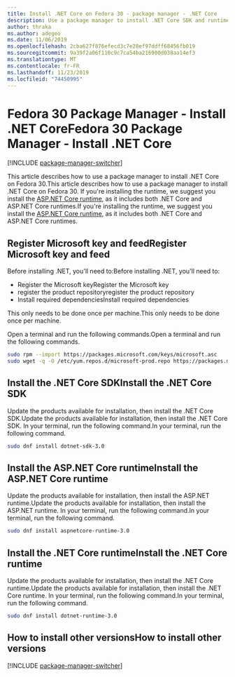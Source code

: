 ```yaml
---
title: Install .NET Core on Fedora 30 - package manager - .NET Core
description: Use a package manager to install .NET Core SDK and runtime on Fedora 30.
author: thraka
ms.author: adegeo
ms.date: 11/06/2019
ms.openlocfilehash: 2cba627f876efecd3c7e28ef97ddff68456fb019
ms.sourcegitcommit: 9a39f2a06f110c9c7ca54ba216900d038aa14ef3
ms.translationtype: MT
ms.contentlocale: fr-FR
ms.lasthandoff: 11/23/2019
ms.locfileid: "74450995"
---
```

# <a name="fedora-30-package-manager---install-net-core"></a><span data-ttu-id="22898-103">Fedora 30 Package Manager - Install .NET Core</span><span class="sxs-lookup"><span data-stu-id="22898-103">Fedora 30 Package Manager - Install .NET Core</span></span>

[!INCLUDE [package-manager-switcher](./includes/package-manager-switcher.md)]

<span data-ttu-id="22898-104">This article describes how to use a package manager to install .NET Core on Fedora 30.</span><span class="sxs-lookup"><span data-stu-id="22898-104">This article describes how to use a package manager to install .NET Core on Fedora 30.</span></span> <span data-ttu-id="22898-105">If you're installing the runtime, we suggest you install the [ASP.NET Core runtime](#install-the-aspnet-core-runtime), as it includes both .NET Core and ASP.NET Core runtimes.</span><span class="sxs-lookup"><span data-stu-id="22898-105">If you're installing the runtime, we suggest you install the [ASP.NET Core runtime](#install-the-aspnet-core-runtime), as it includes both .NET Core and ASP.NET Core runtimes.</span></span>

## <a name="register-microsoft-key-and-feed"></a><span data-ttu-id="22898-106">Register Microsoft key and feed</span><span class="sxs-lookup"><span data-stu-id="22898-106">Register Microsoft key and feed</span></span>

<span data-ttu-id="22898-107">Before installing .NET, you'll need to:</span><span class="sxs-lookup"><span data-stu-id="22898-107">Before installing .NET, you'll need to:</span></span>

- <span data-ttu-id="22898-108">Register the Microsoft key</span><span class="sxs-lookup"><span data-stu-id="22898-108">Register the Microsoft key</span></span>
- <span data-ttu-id="22898-109">register the product repository</span><span class="sxs-lookup"><span data-stu-id="22898-109">register the product repository</span></span>
- <span data-ttu-id="22898-110">Install required dependencies</span><span class="sxs-lookup"><span data-stu-id="22898-110">Install required dependencies</span></span>

<span data-ttu-id="22898-111">This only needs to be done once per machine.</span><span class="sxs-lookup"><span data-stu-id="22898-111">This only needs to be done once per machine.</span></span>

<span data-ttu-id="22898-112">Open a terminal and run the following commands.</span><span class="sxs-lookup"><span data-stu-id="22898-112">Open a terminal and run the following commands.</span></span>

```bash
sudo rpm --import https://packages.microsoft.com/keys/microsoft.asc
sudo wget -q -O /etc/yum.repos.d/microsoft-prod.repo https://packages.microsoft.com/config/fedora/30/prod.repo
```

## <a name="install-the-net-core-sdk"></a><span data-ttu-id="22898-113">Install the .NET Core SDK</span><span class="sxs-lookup"><span data-stu-id="22898-113">Install the .NET Core SDK</span></span>

<span data-ttu-id="22898-114">Update the products available for installation, then install the .NET Core SDK.</span><span class="sxs-lookup"><span data-stu-id="22898-114">Update the products available for installation, then install the .NET Core SDK.</span></span> <span data-ttu-id="22898-115">In your terminal, run the following command.</span><span class="sxs-lookup"><span data-stu-id="22898-115">In your terminal, run the following command.</span></span>

```bash
sudo dnf install dotnet-sdk-3.0
```

## <a name="install-the-aspnet-core-runtime"></a><span data-ttu-id="22898-116">Install the ASP.NET Core runtime</span><span class="sxs-lookup"><span data-stu-id="22898-116">Install the ASP.NET Core runtime</span></span>

<span data-ttu-id="22898-117">Update the products available for installation, then install the ASP.NET runtime.</span><span class="sxs-lookup"><span data-stu-id="22898-117">Update the products available for installation, then install the ASP.NET runtime.</span></span> <span data-ttu-id="22898-118">In your terminal, run the following command.</span><span class="sxs-lookup"><span data-stu-id="22898-118">In your terminal, run the following command.</span></span>

```bash
sudo dnf install aspnetcore-runtime-3.0
```

## <a name="install-the-net-core-runtime"></a><span data-ttu-id="22898-119">Install the .NET Core runtime</span><span class="sxs-lookup"><span data-stu-id="22898-119">Install the .NET Core runtime</span></span>

<span data-ttu-id="22898-120">Update the products available for installation, then install the .NET Core runtime.</span><span class="sxs-lookup"><span data-stu-id="22898-120">Update the products available for installation, then install the .NET Core runtime.</span></span> <span data-ttu-id="22898-121">In your terminal, run the following command.</span><span class="sxs-lookup"><span data-stu-id="22898-121">In your terminal, run the following command.</span></span>

```bash
sudo dnf install dotnet-runtime-3.0
```

## <a name="how-to-install-other-versions"></a><span data-ttu-id="22898-122">How to install other versions</span><span class="sxs-lookup"><span data-stu-id="22898-122">How to install other versions</span></span>

[!INCLUDE [package-manager-switcher](./includes/package-manager-heading-hack-pkgname.md)]
